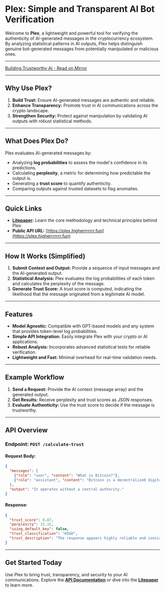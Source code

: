 # Plex: Simple and Transparent AI Bot Verification

Welcome to **Plex**, a lightweight and powerful tool for verifying the authenticity of AI-generated messages in the cryptocurrency ecosystem. By analyzing statistical patterns in AI outputs, Plex helps distinguish genuine bot-generated messages from potentially manipulated or malicious ones.

---

[Building Trustworthy AI - Read on Mirror](https://mirror.xyz/0xBA525e4c0d544eFc01af4382CA5a589b7e0656Ce/ijSvx1DGWBRW-yiVEkhkoB3jnrc4KkGRmMtNUi2izdU)

---

## Why Use Plex?

1. **Build Trust:** Ensure AI-generated messages are authentic and reliable.
2. **Enhance Transparency:** Promote trust in AI communications across the crypto landscape.
3. **Strengthen Security:** Protect against manipulation by validating AI outputs with robust statistical methods.

---

## What Does Plex Do?

Plex evaluates AI-generated messages by:
- Analyzing **log probabilities** to assess the model's confidence in its predictions.
- Calculating **perplexity**, a metric for determining how predictable the output is.
- Generating a **trust score** to quantify authenticity.
- Comparing outputs against trusted datasets to flag anomalies.

---

## Quick Links

- **[Litepaper](WHITEPAPER.md):** Learn the core methodology and technical principles behind Plex.
- **Public API URL:** [https://plex.higherrrrrrr.fun](https://plex.higherrrrrrr.fun)

---

## How It Works (Simplified)

1. **Submit Context and Output:** Provide a sequence of input messages and the AI-generated output.
2. **Statistical Analysis:** Plex evaluates the log probabilities of each token and calculates the perplexity of the message.
3. **Generate Trust Score:** A trust score is computed, indicating the likelihood that the message originated from a legitimate AI model.

---

## Features

- **Model Agnostic:** Compatible with GPT-based models and any system that provides token-level log probabilities.
- **Simple API Integration:** Easily integrate Plex with your crypto or AI applications.
- **Robust Analysis:** Incorporates advanced statistical tests for reliable verification.
- **Lightweight and Fast:** Minimal overhead for real-time validation needs.

---

## Example Workflow

1. **Send a Request:** Provide the AI context (message array) and the generated output.
2. **Get Results:** Receive perplexity and trust scores as JSON responses.
3. **Evaluate Authenticity:** Use the trust score to decide if the message is trustworthy.

---

## API Overview

### Endpoint: `POST /calculate-trust`

#### Request Body:
```json
{
  "messages": [
    {"role": "user", "content": "What is Bitcoin?"},
    {"role": "assistant", "content": "Bitcoin is a decentralized digital currency."}
  ],
  "output": "It operates without a central authority."
}
```

#### Response:
```json
{
  "trust_score": 0.87,
  "perplexity": 15.32,
  "using_default_key": false,
  "trust_classification": "HIGH",
  "trust_description": "The response appears highly reliable and consistent with expected AI behavior."
}
```

---

## Get Started Today

Use Plex to bring trust, transparency, and security to your AI communications. Explore the **[API Documentation](docs/)** or dive into the **[Litepaper](WHITEPAPER.md)** to learn more.